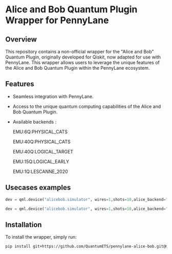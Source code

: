 # Alice and Bob Quantum Plugin Wrapper for PennyLane

## Overview
This repository contains a non-official wrapper for the "Alice and Bob" Quantum Plugin, originally developed for Qiskit, now adapted for use with PennyLane. This wrapper allows users to leverage the unique features of the Alice and Bob Quantum Plugin within the PennyLane ecosystem.

## Features
- Seamless integration with PennyLane.
- Access to the unique quantum computing capabilities of the Alice and Bob Quantum Plugin.
- Available backends : 

    EMU:6Q:PHYSICAL_CATS 

    EMU:40Q:PHYSICAL_CATS 

    EMU:40Q:LOGICAL_TARGET 

    EMU:15Q:LOGICAL_EARLY 

    EMU:1Q:LESCANNE_2020 

## Usecases examples

```py
dev = qml.device("alicebob.simulator", wires=1,shots=10,alice_backend="EMU:40Q:PHYSICAL_CATS") # example to use local alice & bob simulator (no api_token)

dev = qml.device("alicebob.simulator", wires=1,shots=10,alice_backend="EMU:1Q:LESCANNE_2020",api_token="MY_API_TOKEN") # example to use alice & bob quantum hardware (has api_token)
```

## Installation
To install the wrapper, simply run:
```bash
pip install git+https://github.com/QuantumETS/pennylane-alice-bob.git@master
```

